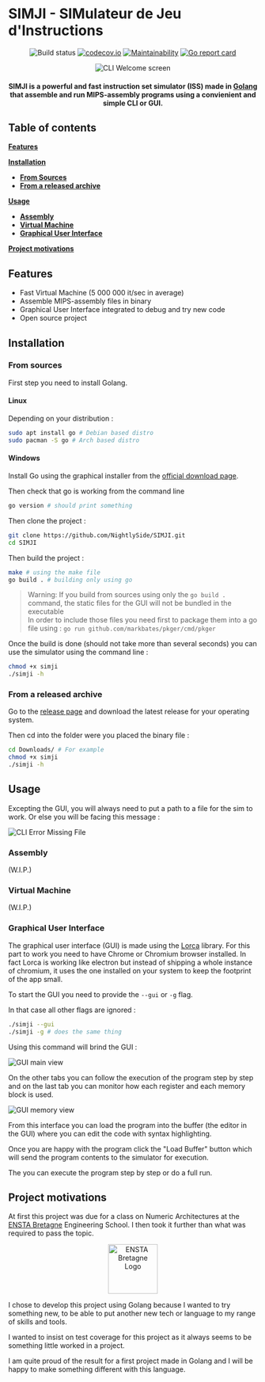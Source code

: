 # SIMJI - **SIM**ulateur de **J**eu d'**I**nstructions

<div align="center">
<img alt="Build status" src="https://github.com/Nightlyside/SIMJI/workflows/Build/badge.svg">
<a href="https://codecov.io/gh/NightlySide/SIMJI"><img src="https://codecov.io/gh/NightlySide/SIMJI/branch/main/graph/badge.svg?token=SRHAZ1FOAY" alt="codecov.io"></a>
<a href="https://codeclimate.com/github/NightlySide/SIMJI/maintainability"><img src="https://api.codeclimate.com/v1/badges/90f6fce0f239c87d4d21/maintainability" alt="Maintainability"></a>
<a href="https://goreportcard.com/report/github.com/Nightlyside/SIMJI"><img alt="Go report card" src="https://goreportcard.com/badge/github.com/Nightlyside/SIMJI"></a>
</div>

<p align="center">
<img src="./docs/cli_help.png" alt="CLI Welcome screen">
</p>

<h4 align="center">SIMJI is a powerful and fast instruction set simulator (ISS) made in <a href="https://github.com/golang/go">Golang</a> that assemble and run MIPS-assembly programs using a convienient and simple CLI or GUI.</h4>

## Table of contents

[**Features**](#features)

[**Installation**](#installation)

-   [**From Sources**](#from-sources)
-   [**From a released archive**](#from-released-archive)

[**Usage**](#usage)

-   [**Assembly**](#assembly)
-   [**Virtual Machine**](#virtual-machine)
-   [**Graphical User Interface**](#graphical-user-interface)

[**Project motivations**](#project-motivations)

## Features

-   Fast Virtual Machine (5 000 000 it/sec in average)
-   Assemble MIPS-assembly files in binary
-   Graphical User Interface integrated to debug and try new code
-   Open source project

## Installation

### From sources

First step you need to install Golang.

#### Linux

Depending on your distribution :

```bash
sudo apt install go # Debian based distro
sudo pacman -S go # Arch based distro
```

#### Windows

Install Go using the graphical installer from the [official download page](https://golang.org/dl/).

Then check that go is working from the command line

```bash
go version # should print something
```

Then clone the project :

```bash
git clone https://github.com/NightlySide/SIMJI.git
cd SIMJI
```

Then build the project :

```bash
make # using the make file
go build . # building only using go
```

> Warning: If you build from sources using only the `go build .` command, the static files for the GUI will not be bundled in the executable  
> In order to include those files you need first to package them into a go file using : `go run github.com/markbates/pkger/cmd/pkger`

Once the build is done (should not take more than several seconds) you can use the simulator using the command line :

```bash
chmod +x simji
./simji -h
```

### From a released archive

Go to the [release page](https://github.com/NightlySide/SIMJI/releases) and download the latest release for your operating system.

Then cd into the folder were you placed the binary file :

```bash
cd Downloads/ # For example
chmod +x simji
./simji -h
```

## Usage

Excepting the GUI, you will always need to put a path to a file for the sim to work. Or else you will be facing this message :

![CLI Error Missing File](./docs/cli_missing_file.png)

### Assembly

(W.I.P.)

### Virtual Machine

(W.I.P.)

### Graphical User Interface

The graphical user interface (GUI) is made using the [Lorca](https://github.com/zserge/lorca) library. For this part to work you need to have Chrome or Chromium browser installed. In fact Lorca is working like electron but instead of shipping a whole instance of chromium, it uses the one installed on your system to keep the footprint of the app small.

To start the GUI you need to provide the `--gui` or `-g` flag.

In that case all other flags are ignored :

```bash
./simji --gui
./simji -g # does the same thing
```

Using this command will brind the GUI :

![GUI main view](./docs/graphical_ui.png)

On the other tabs you can follow the execution of the program step by step and on the last tab you can monitor how each register and each memory block is used.

![GUI memory view](./docs/gui_memory.png)

From this interface you can load the program into the buffer (the editor in the GUI) where you can edit the code with syntax highlighting.

Once you are happy with the program click the "Load Buffer" button which will send the program contents to the simulator for execution.

The you can execute the program step by step or do a full run.

## Project motivations

At first this project was due for a class on Numeric Architectures at the [ENSTA Bretagne](https://www.ensta-bretagne.fr/en) Engineering School. I then took it further than what was required to pass the topic.

<div align="center">
    <img alt="ENSTA Bretagne Logo" src="https://www.ensta-bretagne.fr/sites/default/files/2019-10/ENSTABretagne-LogoH-RVB-COULEUR.jpg" height="100">
</div>

I chose to develop this project using Golang because I wanted to try something new, to be able to put another new tech or language to my range of skills and tools.

I wanted to insist on test coverage for this project as it always seems to be something little worked in a project.

I am quite proud of the result for a first project made in Golang and I will be happy to make something different with this language.
